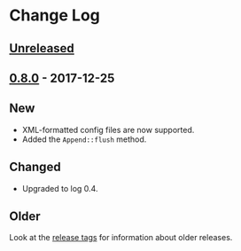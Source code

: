 # Change Log

## [Unreleased]

## [0.8.0] - 2017-12-25

## New

* XML-formatted config files are now supported.
* Added the `Append::flush` method.

## Changed

* Upgraded to log 0.4.

## Older

Look at the [release tags] for information about older releases.

[Unreleased]: https://github.com/sfackler/log4rs/compare/0.8.0...HEAD
[0.8.0]: https://github.com/sfackler/log4rs/compare/0.7.0...HEAD
[release tags]: https://github.com/sfackler/log4rs/releases
